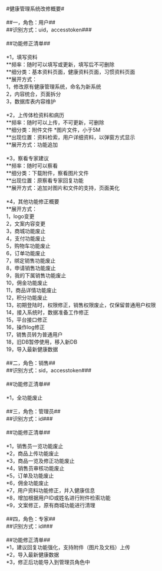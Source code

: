 #健康管理系统改修概要#<br>
<br>
##一，角色：用户##<br>
##识别方式：uid，accesstoken###<br>
<br>
##功能修正清单##<br>
<br>
*1，填写资料<br>
**频率：随时可以填写或更新，填写后不可删除<br>
**细分类：基本资料页面，健康资料页面，习惯资料页面<br>
**展开方式：<br>
  1，修改原有健康管理系统，命名为新系统<br>
  2，内容统合，页面拆分<br>
  3，数据库表内容维护<br>
<br>
*2，上传体检资料和病历<br>
**频率：随时可以上传，不可更新，可删除<br>
**细分类：附件文件 *图片文件，小于5M<br>
**出现位置：资料检索，用户详细资料，以弹窗方式显示<br>
**展开方式：功能追加<br>
<br>
*3，察看专家建议<br>
**频率：随时可以察看<br>
**细分类：下载附件，察看图片文件<br>
**出现位置：原察看专家回复功能<br>
**展开方式：追加对图片和文件的支持，页面美化<br>
<br>
*4，其他功能修正概要<br>
**展开方式：<br>
  1，logo变更<br>
  2，文案内容变更<br>
  3，商城功能废止<br>
  4，支付功能废止<br>
  5，购物车功能废止<br>
  6，订单功能废止<br>
  7，绑定销售功能废止<br>
  8，申请销售功能废止<br>
  9，我的下属销售功能废止<br>
  10，佣金功能废止<br>
  11，商品详情功能废止<br>
  12，积分功能废止<br>
  13，初期登陆时，权限修正，销售权限废止，仅保留普通用户权限<br>
  14，接入系统时，数据准备工作修正<br>
  15，平台接口修正<br>
  16，操作log修正<br>
  17，销售员转为普通用户<br>
  18，旧DB暂停使用，移入新DB<br>
  19，导入最新健康数据<br>
<br>
##二，角色：销售##<br>
##识别方式：sid，accesstoken###<br>
<br>
##功能修正清单##<br>
<br>
*1，全功能废止<br>
<br>
##三，角色：管理员##<br>
##识别方式：id###<br>
<br>
##功能修正清单##<br>
<br>
*1，销售员一览功能废止<br>
*2，商品上传功能废止<br>
*3，商品一览及修正功能废止<br>
*4，销售员审核功能废止<br>
*5，订单及功能废止<br>
*6，佣金功能废止<br>
*7，用户资料功能修正，并入健康信息<br>
*8，增加根据用户ID或姓名进行附件检索功能<br>
*9，文案修正，原有商城功能进行清理<br>
<br>
##四，角色：专家##<br>
##识别方式：id###<br>
<br>
##功能修正清单##<br>
*1，建议回复功能强化，支持附件（图片及文档）上传<br>
*2，导入最新健康数据<br>
*3，修正后功能导入到管理员角色中<br>
